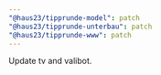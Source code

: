 ```yaml
---
"@haus23/tipprunde-model": patch
"@haus23/tipprunde-unterbau": patch
"@haus23/tipprunde-www": patch
---
```


Update tv and valibot.

